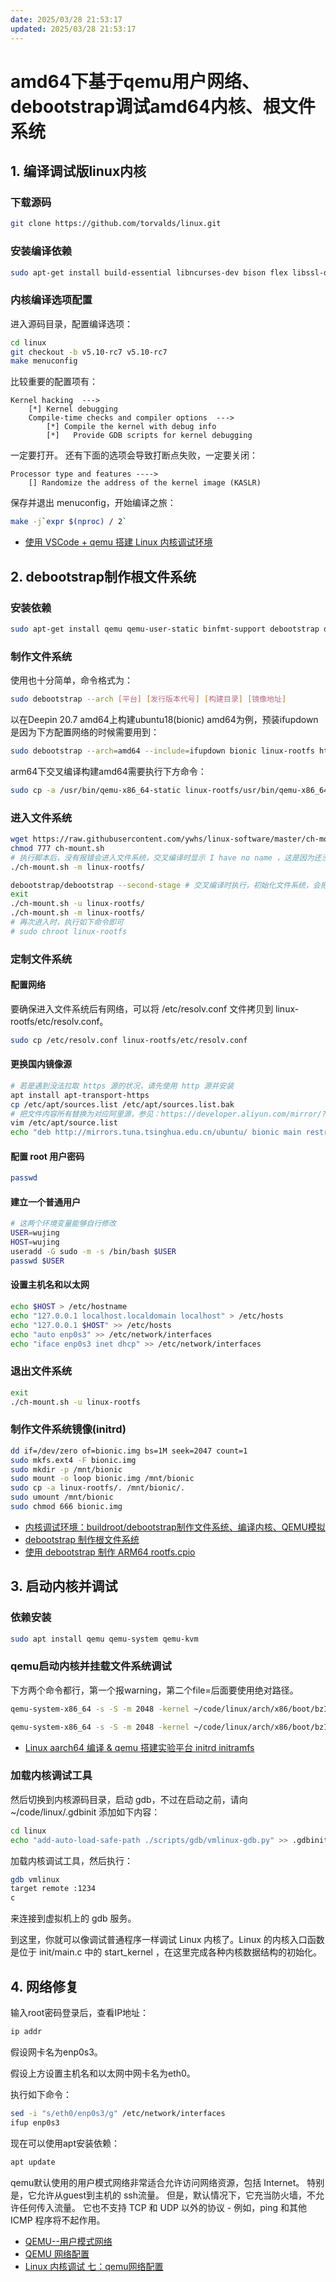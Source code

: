```yaml
---
date: 2025/03/28 21:53:17
updated: 2025/03/28 21:53:17
---
```


# amd64下基于qemu用户网络、debootstrap调试amd64内核、根文件系统

## 1. 编译调试版linux内核

### 下载源码

```bash
git clone https://github.com/torvalds/linux.git
```

### 安装编译依赖

```bash
sudo apt-get install build-essential libncurses-dev bison flex libssl-dev libelf-dev
```

### 内核编译选项配置

进入源码目录，配置编译选项：

```bash
cd linux
git checkout -b v5.10-rc7 v5.10-rc7
make menuconfig
```

比较重要的配置项有：

```text
Kernel hacking  --->
    [*] Kernel debugging
    Compile-time checks and compiler options  --->
        [*] Compile the kernel with debug info
        [*]   Provide GDB scripts for kernel debugging
```

一定要打开。
还有下面的选项会导致打断点失败，一定要关闭：

```text
Processor type and features ---->
    [] Randomize the address of the kernel image (KASLR)
```

保存并退出 menuconfig，开始编译之旅：

```bash
make -j`expr $(nproc) / 2`
```

- [使用 VSCode + qemu 搭建 Linux 内核调试环境](https://blog.csdn.net/eydwyz/article/details/114019532)

## 2. debootstrap制作根文件系统

### 安装依赖

```bash
sudo apt-get install qemu qemu-user-static binfmt-support debootstrap debian-archive-keyring
```

### 制作文件系统

使用也十分简单，命令格式为：

```bash
sudo debootstrap --arch [平台] [发行版本代号] [构建目录] [镜像地址]
```

以在Deepin 20.7 amd64上构建ubuntu18(bionic) amd64为例，预装ifupdown是因为下方配置网络的时候需要用到：

```bash
sudo debootstrap --arch=amd64 --include=ifupdown bionic linux-rootfs http://mirrors.aliyun.com/ubuntu/
```

arm64下交叉编译构建amd64需要执行下方命令：

```bash
sudo cp -a /usr/bin/qemu-x86_64-static linux-rootfs/usr/bin/qemu-x86_64-static
```

### 进入文件系统

```bash
wget https://raw.githubusercontent.com/ywhs/linux-software/master/ch-mount.sh
chmod 777 ch-mount.sh
# 执行脚本后，没有报错会进入文件系统，交叉编译时显示 I have no name ，这是因为还没有初始化。
./ch-mount.sh -m linux-rootfs/

debootstrap/debootstrap --second-stage # 交叉编译时执行，初始化文件系统，会把一个系统的基础包初始化
exit
./ch-mount.sh -u linux-rootfs/
./ch-mount.sh -m linux-rootfs/
# 再次进入时，执行如下命令即可
# sudo chroot linux-rootfs
```

### 定制文件系统

#### 配置网络

要确保进入文件系统后有网络，可以将 /etc/resolv.conf 文件拷贝到 linux-rootfs/etc/resolv.conf。

```bash
sudo cp /etc/resolv.conf linux-rootfs/etc/resolv.conf
```

#### 更换国内镜像源

```bash
# 若是遇到没法拉取 https 源的状况，请先使用 http 源并安装
apt install apt-transport-https
cp /etc/apt/sources.list /etc/apt/sources.list.bak
# 把文件内容所有替换为对应阿里源，参见：https://developer.aliyun.com/mirror/?spm=a2c6h.12873639.J_5404914170.29.2feb6235F6x30d
vim /etc/apt/source.list
echo "deb http://mirrors.tuna.tsinghua.edu.cn/ubuntu/ bionic main restricted universe multiverse" >> /etc/apt/sources.list
```

#### 配置 root 用户密码

```bash
passwd
```

#### 建立一个普通用户

```bash
# 这两个环境变量能够自行修改
USER=wujing
HOST=wujing
useradd -G sudo -m -s /bin/bash $USER
passwd $USER
```

#### 设置主机名和以太网

```bash
echo $HOST > /etc/hostname
echo "127.0.0.1 localhost.localdomain localhost" > /etc/hosts
echo "127.0.0.1 $HOST" >> /etc/hosts
echo "auto enp0s3" >> /etc/network/interfaces
echo "iface enp0s3 inet dhcp" >> /etc/network/interfaces
```

### 退出文件系统

```bash
exit
./ch-mount.sh -u linux-rootfs
```

### 制作文件系统镜像(initrd)

```bash
dd if=/dev/zero of=bionic.img bs=1M seek=2047 count=1
sudo mkfs.ext4 -F bionic.img
sudo mkdir -p /mnt/bionic
sudo mount -o loop bionic.img /mnt/bionic
sudo cp -a linux-rootfs/. /mnt/bionic/.
sudo umount /mnt/bionic
sudo chmod 666 bionic.img
```

- [内核调试环境：buildroot/debootstrap制作文件系统、编译内核、QEMU模拟](https://blog.csdn.net/weixin_49393427/article/details/126435589)
- [debootstrap 制作根文件系统](https://www.cnblogs.com/huaibovip/p/debootstrap-fs.html)
- [使用 debootstrap 制作 ARM64 rootfs.cpio](https://blog.51cto.com/u_13731941/5399257)

## 3. 启动内核并调试

### 依赖安装

```bash
sudo apt install qemu qemu-system qemu-kvm
```

### qemu启动内核并挂载文件系统调试

下方两个命令都行，第一个报warning，第二个file=后面要使用绝对路径。

```bash
qemu-system-x86_64 -s -S -m 2048 -kernel ~/code/linux/arch/x86/boot/bzImage -hda ~/code/tmp/bionic.img -append "root=/dev/sda rootfstype=ext4 rw console=ttyS0 nokaslr" -nographic
```

```bash
qemu-system-x86_64 -s -S -m 2048 -kernel ~/code/linux/arch/x86/boot/bzImage -drive format=raw,file=/home/wujing/code/tmp/bionic.img -append "root=/dev/sda rootfstype=ext4 rw console=ttyS0 nokaslr" -nographic
```

- [Linux aarch64 编译 &amp; qemu 搭建实验平台 initrd initramfs](https://blog.csdn.net/FJDJFKDJFKDJFKD/article/details/100021609)

### 加载内核调试工具

然后切换到内核源码目录，启动 gdb，不过在启动之前，请向 ~/code/linux/.gdbinit 添加如下内容：

```bash
cd linux
echo "add-auto-load-safe-path ./scripts/gdb/vmlinux-gdb.py" >> .gdbinit
```

加载内核调试工具，然后执行：

```bash
gdb vmlinux
target remote :1234
c
```

来连接到虚拟机上的 gdb 服务。

到这里，你就可以像调试普通程序一样调试 Linux 内核了。Linux 的内核入口函数是位于 init/main.c 中的 start_kernel ，在这里完成各种内核数据结构的初始化。

## 4. 网络修复

输入root密码登录后，查看IP地址：

```bash
ip addr
```

假设网卡名为enp0s3。

假设上方设置主机名和以太网中网卡名为eth0。

执行如下命令：

```bash
sed -i "s/eth0/enp0s3/g" /etc/network/interfaces
ifup enp0s3
```

现在可以使用apt安装依赖：

```bash
apt update
```

qemu默认使用的用户模式网络非常适合允许访问网络资源，包括 Internet。 特别是，它允许从guest到主机的 ssh流量。 但是，默认情况下，它充当防火墙，不允许任何传入流量。 它也不支持 TCP 和 UDP 以外的协议 - 例如，ping 和其他 ICMP 程序将不起作用。

- [QEMU--用户模式网络](https://blog.csdn.net/m0_43406494/article/details/124827927)
- [QEMU 网络配置](https://tomwei7.com/2021/10/09/qemu-network-config/)
- [Linux 内核调试 七：qemu网络配置](https://blog.csdn.net/OnlyLove_/article/details/124536607)
